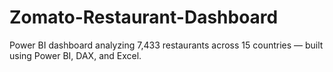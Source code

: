 # Zomato-Restaurant-Dashboard
Power BI dashboard analyzing 7,433 restaurants across 15 countries — built using Power BI, DAX, and Excel.
